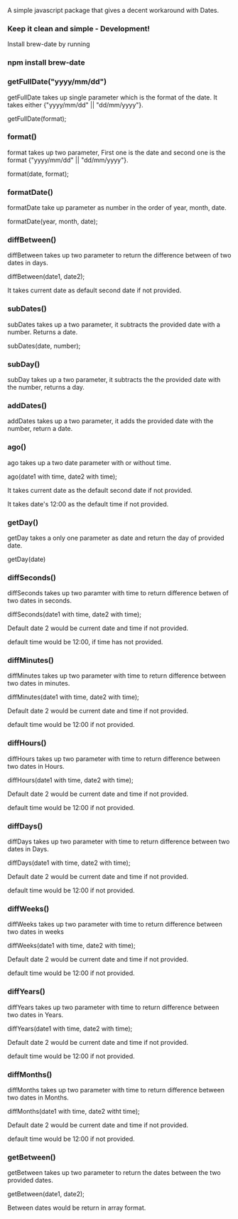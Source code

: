 A simple javascript package that gives a decent workaround with Dates.

### Keep it clean and simple - Development!

Install brew-date by running 

### npm install brew-date

### getFullDate("yyyy/mm/dd")

getFullDate takes up single parameter which is the format of the date. It takes either {"yyyy/mm/dd" || "dd/mm/yyyy"}.

getFullDate(format);

### format()

format takes up two parameter, First one is the date and second one is the format {"yyyy/mm/dd" || "dd/mm/yyyy"}.

format(date, format);

### formatDate()

formatDate take up parameter as number in the order of year, month, date.

formatDate(year, month, date); 

### diffBetween()

diffBetween takes up two parameter to return the difference between of two dates in days.

diffBetween(date1, date2);

It takes current date as default second date if not provided.

### subDates()

subDates takes up a two parameter, it subtracts the provided date with a number. Returns a date.

subDates(date, number);

### subDay()

subDay takes up a two parameter, it subtracts the the provided date with the number, returns a day.


### addDates()

addDates takes up a two parameter, it adds the provided date with the number, return a date.

### ago()

ago takes up a two date parameter with or without time.

ago(date1 with time, date2 with time);

It takes current date as the default second date if not provided.

It takes date's 12:00 as the default time if not provided.

### getDay()

getDay takes a only one parameter as date and return the day of provided date.

getDay(date)

### diffSeconds()

diffSeconds takes up two paramter with time to return difference betwen of two dates in seconds.

diffSeconds(date1 with time, date2 with time);

Default date 2 would be current date and time if not provided.

default time would be 12:00, if time has not provided.

### diffMinutes()

diffMinutes takes up two parameter with time to return difference between two dates in minutes.

diffMinutes(date1 with time, date2 with time);

Default date 2 would be current date and time if not provided.

default time would be 12:00 if not provided.

### diffHours()

diffHours takes up two parameter with time to return difference between two dates in Hours.

diffHours(date1 with time, date2 with time);

Default date 2 would be current date and time if not provided.

default time would be 12:00 if not provided.

### diffDays()

diffDays takes up two parameter with time to return difference between two dates in Days.

diffDays(date1 with time, date2 with time);

Default date 2 would be current date and time if not provided.

default time would be 12:00 if not provided.

### diffWeeks()

diffWeeks takes up two parameter with time to return difference between two dates in weeks

diffWeeks(date1 with time, date2 with time);

Default date 2 would be current date and time if not provided.

default time would be 12:00 if not provided.

### diffYears()

diffYears takes up two parameter with time to return difference between two dates in Years.

diffYears(date1 with time, date2 with time);

Default date 2 would be current date and time if not provided.

default time would be 12:00 if not provided.

### diffMonths()

diffMonths takes up two parameter with time to return difference between two dates in Months.

diffMonths(date1 with time, date2 witht time);

Default date 2 would be current date and time if not provided.

default time would be 12:00 if not provided.

### getBetween()

getBetween takes up two parameter to return the dates between the two provided dates.

getBetween(date1, date2);

Between dates would be return in array format.

